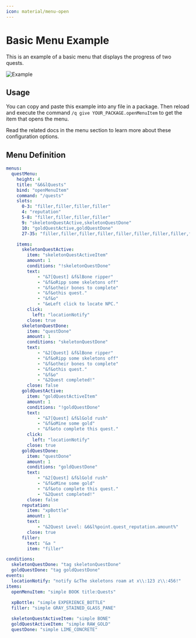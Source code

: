 ```yaml
---
icon: material/menu-open
---
```

# Basic Menu Example

This is an example of a basic menu that displays the progress of two quests.

![Example](../../../_media/content/Documentation/Menu/ResultOverview.png)

## Usage
You can copy and paste this example into any file in a package. 
Then reload and execute the command `/q give YOUR_PACKAGE.openMenuItem` to get the item that opens the menu.

Read the related docs in the menu section to learn more about these configuration options.
  
## Menu Definition
``` YAML
menus:
  questMenu:
    height: 4
    title: "&6&lQuests"
    bind: "openMenuItem"
    command: "/quests"
    slots:
      0-3: "filler,filler,filler,filler"
      4: "reputation"
      5-8: "filler,filler,filler,filler"
      9: "skeletonQuestActive,skeletonQuestDone"
      10: "goldQuestActive,goldQuestDone"
      27-35: "filler,filler,filler,filler,filler,filler,filler,filler,filler"

    items:
      skeletonQuestActive:
        item: "skeletonQuestActiveItem"
        amount: 1
        conditions: "!skeletonQuestDone"
        text:
            - "&7[Quest] &f&lBone ripper"
            - "&f&oRipp some skeletons off"
            - "&f&otheir bones to complete"
            - "&f&othis quest."
            - "&f&o"
            - "&eLeft click to locate NPC."
        click:
          left: "locationNotify"
        close: true
      skeletonQuestDone:
        item: "questDone"
        amount: 1
        conditions: "skeletonQuestDone"
        text:
            - "&2[Quest] &f&lBone ripper"
            - "&f&oRipp some skeletons off"
            - "&f&otheir bones to complete"
            - "&f&othis quest."
            - "&f&o"
            - "&2Quest completed!"
        close: false
      goldQuestActive:
        item: "goldQuestActiveItem"
        amount: 1
        conditions: "!goldQuestDone"
        text:
            - "&7[Quest] &f&lGold rush"
            - "&f&oMine some gold"
            - "&f&oto complete this quest."
        click:
          left: "locationNotify"
        close: true
      goldQuestDone:
        item: "questDone"
        amount: 1
        conditions: "goldQuestDone"
        text:
            - "&2[Quest] &f&lGold rush"
            - "&f&oMine some gold"
            - "&f&oto complete this quest."
            - "&2Quest completed!"
        close: false
      reputation:
        item: "xpBottle" 
        amount: 1
        text:
            - "&2Quest Level: &6&l%point.quest_reputation.amount%"
        close: true
      filler: 
        text: "&a "
        item: "filler"

conditions:
  skeletonQuestDone: "tag skeletonQuestDone"
  goldQuestDone: "tag goldQuestDone"
events:
  locationNotify: "notify &cThe skeletons roam at x\\:123 z\\:456!"
items:
  openMenuItem: "simple BOOK title:Quests"
  
  xpBottle: "simple EXPERIENCE_BOTTLE"
  filler: "simple GRAY_STAINED_GLASS_PANE"

  skeletonQuestActiveItem: "simple BONE"
  goldQuestActiveItem: "simple RAW_GOLD"
  questDone: "simple LIME_CONCRETE"
```
